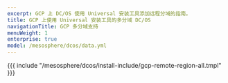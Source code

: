```yaml
---
excerpt: GCP 上 DC/OS 使用 Universal 安装工具添加远程分域的指南。
title: GCP 上使用 Universal 安装工具的多分域 DC/OS
navigationTitle: GCP 多分域支持
menuWeight: 1
enterprise: true
model: /mesosphere/dcos/data.yml
---
```


{{{ include "/mesosphere/dcos/install-include/gcp-remote-region-all.tmpl" }}}
